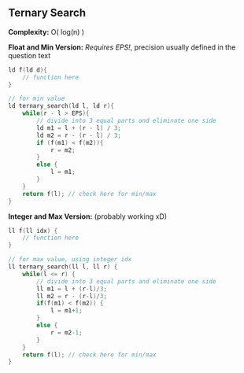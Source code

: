 ## Ternary Search

**Complexity:** O( log(n) )

**Float and Min Version:**
*Requires EPS!*, precision usually defined in the question text
```cpp
ld f(ld d){
    // function here
}

// for min value
ld ternary_search(ld l, ld r){ 
    while(r - l > EPS){
        // divide into 3 equal parts and eliminate one side
        ld m1 = l + (r - l) / 3; 
        ld m2 = r - (r - l) / 3;
        if (f(m1) < f(m2)){
            r = m2;
        }
        else {
            l = m1;
        }
    }
    return f(l); // check here for min/max
}
```

**Integer and Max Version:** (probably working xD)
```cpp
ll f(ll idx) {
    // function here
}

// for max value, using integer idx
ll ternary_search(ll l, ll r) {
    while(l <= r) {
        // divide into 3 equal parts and eliminate one side
        ll m1 = l + (r-l)/3;
        ll m2 = r - (r-l)/3;
        if(f(m1) < f(m2)) {
            l = m1+1;
        } 
        else {
            r = m2-1;
        }
    }
    return f(l); // check here for min/max
}
```